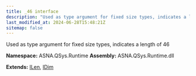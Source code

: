 ```yaml
---
title: _46 interface
description: "Used as type argument for fixed size types, indicates a length of 46  "
last_modified_at: 2024-06-28T15:48:21Z
sitemap: false
---
```


Used as type argument for fixed size types, indicates a length of 46 

**Namespace:** ASNA.QSys.Runtime
**Assembly:** ASNA.QSys.Runtime.dll

**Extends:** [ILen](/reference/runtime/qsys-runtime/i-len.html), [IDim](/reference/runtime/qsys-runtime/i-dim.html)
<br>
<br>
